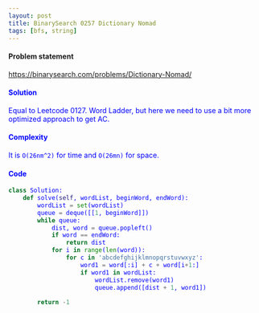 ```yaml
---
layout: post
title: BinarySearch 0257 Dictionary Nomad
tags: [bfs, string]
---
```


#### Problem statement

<a href="https://binarysearch.com/problems/Dictionary-Nomad/"> <font color = blue>https://binarysearch.com/problems/Dictionary-Nomad/

#### Solution
Equal to Leetcode 0127. Word Ladder, but here we need to use a bit more optimized approach to get AC.

#### Complexity
It is `O(26nm^2)` for time and `O(26mn)` for space.

#### Code
```python
class Solution:
    def solve(self, wordList, beginWord, endWord):
        wordList = set(wordList)
        queue = deque([[1, beginWord]])
        while queue:
            dist, word = queue.popleft()
            if word == endWord:
                return dist
            for i in range(len(word)):
                for c in 'abcdefghijklmnopqrstuvwxyz':
                    word1 = word[:i] + c + word[i+1:]
                    if word1 in wordList:
                        wordList.remove(word1)
                        queue.append([dist + 1, word1])
        
        return -1
```
